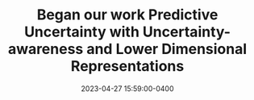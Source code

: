 ---
layout: post
title: Began our work <b>Predictive Uncertainty with Uncertainty-awareness and Lower Dimensional Representations</b>
date: 2023-04-27 15:59:00-0400
inline: true
related_posts: false
---